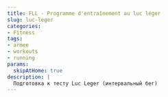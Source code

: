 ```yaml
---
title: FLL - Programme d'entraînement au luc léger
slug: luc-leger
categories:
- Fitness
tags:
- armee
- workouts
- running
params:
  skipAtHome: true
description: |
  Подготовка к тесту Luc Leger (интервальный бег)
---
```


